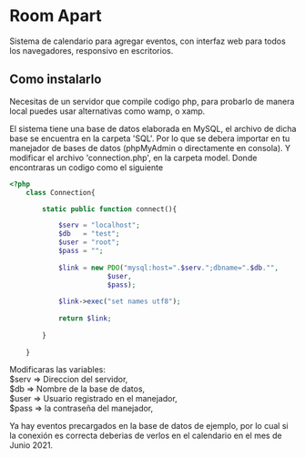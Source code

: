 # Room Apart

Sistema de calendario para agregar eventos, con interfaz web para todos los navegadores, responsivo en escritorios.

## Como instalarlo

Necesitas de un servidor que compile codigo php, para probarlo de manera local puedes usar alternativas como wamp, o xamp.

El sistema tiene una base de datos elaborada en MySQL, el archivo de dicha base se encuentra en la carpeta 'SQL'.
Por lo que se debera importar en tu manejador de bases de datos (phpMyAdmin o directamente en consola).
Y modificar el archivo 'connection.php', en la carpeta model. Donde encontraras un codigo como el siguiente

```php
<?php
    class Connection{

        static public function connect(){

            $serv = "localhost";
            $db   = "test";
            $user = "root";
            $pass = "";
    
            $link = new PDO("mysql:host=".$serv.";dbname=".$db."",
                        $user,
                        $pass);
    
            $link->exec("set names utf8");
    
            return $link;
    
        }
    
    }
```

Modificaras las variables:  
    $serv => Direccion del servidor,  
    $db => Nombre de la base de datos,  
    $user => Usuario registrado en el manejador,  
    $pass => la contraseña del manejador,

Ya hay eventos precargados en la base de datos de ejemplo, por lo cual si la conexión es correcta deberias de verlos en el calendario en el mes de Junio 2021.

